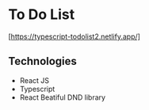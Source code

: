 # To Do List

[https://typescript-todolist2.netlify.app/]

## Technologies
* React JS
* Typescript
* React Beatiful DND library
